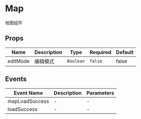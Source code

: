 # Map

地图组件

## Props

<!-- @vuese:Map:props:start -->
|Name|Description|Type|Required|Default|
|---|---|---|---|---|
|editMode|编辑模式|`Boolean`|`false`|false|

<!-- @vuese:Map:props:end -->


## Events

<!-- @vuese:Map:events:start -->
|Event Name|Description|Parameters|
|---|---|---|
|mapLoadSuccess|-|-|
|loadSuccess|-|-|

<!-- @vuese:Map:events:end -->


